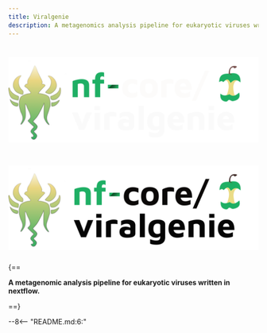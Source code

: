 ```yaml
---
title: Viralgenie
description: A metagenomics analysis pipeline for eukaryotic viruses written in nextflow
---
```


# ![viralgenie](images/nf-core-viralgenie_logo_dark.png#only-dark)
# ![viralgenie](images/nf-core-viralgenie_logo_light.png#only-light)

{==

**A metagenomic analysis pipeline for eukaryotic viruses written in nextflow.**

==}

--8<-- "README.md:6:"
